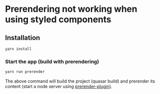 # Prerendering not working when using styled components 


## Installation
```bash
yarn install
```

### Start the app (build with prerendering)
```bash
yarn run prerender
```

The above command will build the project (quasar build) and prerender its content (start a node server using [prerender-plugin)](https://github.com/mubaidr/prerender-plugin).
